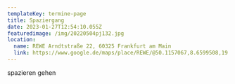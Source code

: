 ```yaml
---
templateKey: termine-page
title: Spaziergang
date: 2023-01-27T12:54:10.055Z
featuredimage: /img/20220504pj132.jpg
location:
  name: REWE Arndtstraße 22, 60325 Frankfurt am Main
  link: https://www.google.de/maps/place/REWE/@50.1157067,8.6599508,19.83z/data=!4m5!3m4!1s0x47bd0951a9a80ba3:0x7e1f805df9c9c4ee!8m2!3d50.1156919!4d8.6598403
---
```

spazieren gehen